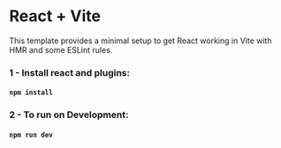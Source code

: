 # React + Vite

This template provides a minimal setup to get React working in Vite with HMR and some ESLint rules.

### 1 - Install react and plugins:

#### `npm install` 
### 2 - To run on Development:

#### `npm run dev` 

